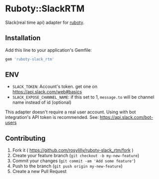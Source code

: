 # Ruboty::SlackRTM

Slack(real time api) adapter for [ruboty](https://github.com/r7kamura/ruboty).

## Installation

Add this line to your application's Gemfile:

```ruby
gem 'ruboty-slack_rtm'
```

## ENV

- `SLACK_TOKEN`: Account's token. get one on https://api.slack.com/web#basics
- `SLACK_EXPOSE_CHANNEL_NAME`: if this set to 1, `message.to` will be channel name instead of id (optional)

This adapter doesn't require a real user account. Using with bot integration's API token is recommended.
See: https://api.slack.com/bot-users

## Contributing

1. Fork it ( https://github.com/rosylilly/ruboty-slack_rtm/fork )
2. Create your feature branch (`git checkout -b my-new-feature`)
3. Commit your changes (`git commit -am 'Add some feature'`)
4. Push to the branch (`git push origin my-new-feature`)
5. Create a new Pull Request
